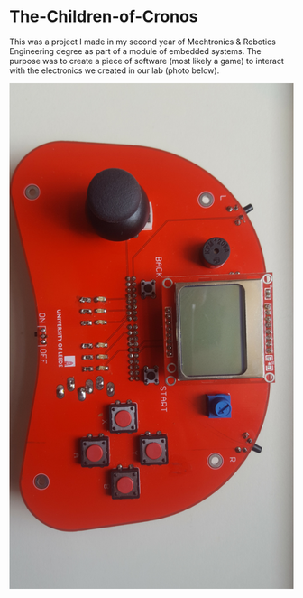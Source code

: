 # The-Children-of-Cronos
This was a project I made in my second year of Mechtronics & Robotics Engineering degree as part of a module of embedded systems. The purpose was to create a piece of software (most likely a game) to interact with the electronics we created in our lab (photo below). 

![alt text](https://github.com/Randulfe/The-Children-of-Cronos/blob/master/20170511_114029.jpg) 
